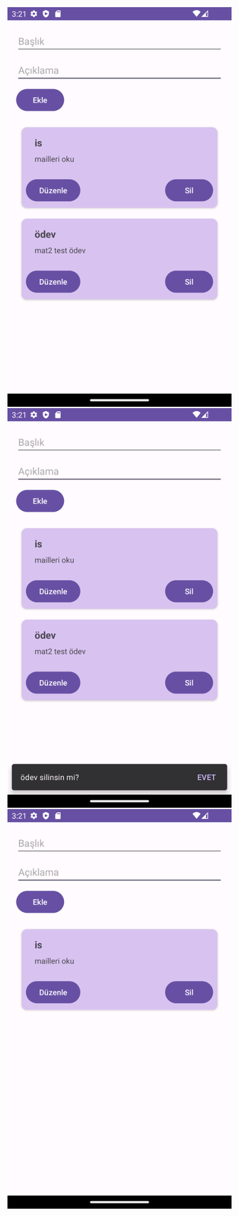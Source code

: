 ![](https://github.com/oyildizz/ToDoApp/blob/master/app/src/main/res/drawable/Screenshot_1696692088.png)
![](https://github.com/oyildizz/ToDoApp/blob/master/app/src/main/res/drawable/Screenshot_1696692096.png)
![](https://github.com/oyildizz/ToDoApp/blob/master/app/src/main/res/drawable/Screenshot_1696692101.png)
